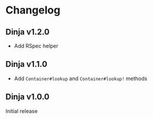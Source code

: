 # Changelog

## Dinja v1.2.0

- Add RSpec helper

## Dinja v1.1.0

- Add `Container#lookup` and `Container#lookup!` methods

## Dinja v1.0.0

Initial release
